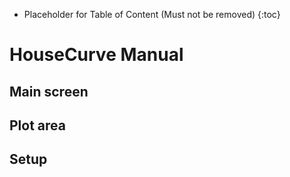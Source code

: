 * Placeholder for Table of Content (Must not be removed) <newline> {:toc}

# HouseCurve Manual

## Main screen

## Plot area

## Setup


